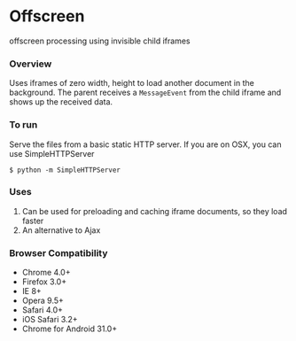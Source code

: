 # Offscreen
offscreen processing using invisible child iframes

### Overview
Uses iframes of zero width, height to load another document in the background. The parent receives a `MessageEvent` from the child iframe and shows up the received data.

### To run

Serve the files from a basic static HTTP server. If you are on OSX, you can use SimpleHTTPServer

```
$ python -m SimpleHTTPServer
```

### Uses
1. Can be used for preloading and caching iframe documents, so they load faster
2. An alternative to Ajax

### Browser Compatibility
* Chrome 4.0+
* Firefox 3.0+
* IE 8+
* Opera 9.5+
* Safari 4.0+
* iOS Safari 3.2+
* Chrome for Android 31.0+